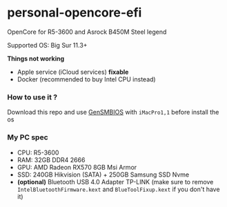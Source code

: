 # personal-opencore-efi
OpenCore for R5-3600 and Asrock B450M Steel legend

Supported OS: Big Sur 11.3+

**Things not working**
- Apple service (iCloud services) **fixable**
- Docker (recommended to buy Intel CPU instead)

### How to use it ?
Download this repo and use [GenSMBIOS](https://github.com/corpnewt/GenSMBIOS) with `iMacPro1,1` before install the os

### My PC spec
- CPU: R5-3600
- RAM: 32GB DDR4 2666
- GPU: AMD Radeon RX570 8GB Msi Armor
- SSD: 240GB Hikvision (SATA) + 250GB Samsung SSD Nvme
- **(optional)** Bluetooth USB 4.0 Adapter TP-LINK 
(make sure to remove `IntelBluetoothFirmware.kext` and `BlueToolFixup.kext` if you don't have it)
